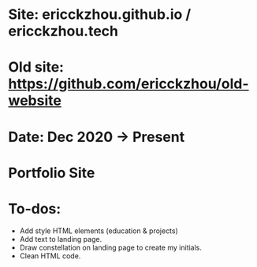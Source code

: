 # Site: ericckzhou.github.io / ericckzhou.tech
# Old site: https://github.com/ericckzhou/old-website
# Date: Dec 2020 -> Present 
# Portfolio Site

# To-dos:
- Add style HTML elements (education & projects)
- Add text to landing page.
- Draw constellation on landing page to create my initials.
- Clean HTML code.
